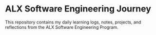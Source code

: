 # ALX Software Engineering Journey
This repository contains my daily learning logs, notes, projects, and reflections from the ALX Software Engineering Program.
